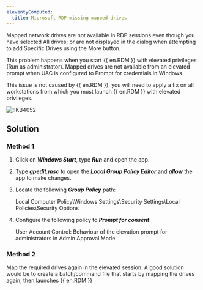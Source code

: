 ```yaml
---
eleventyComputed:
  title: Microsoft RDP missing mapped drives
---
```

Mapped network drives are not available in RDP sessions even though you have selected All drives; or are not displayed in the dialog when attempting to add Specific Drives using the More button.

This problem happens when you start {{ en.RDM }} with elevated privileges (Run as administrator). Mapped drives are not available from an elevated prompt when UAC is configured to Prompt for credentials in Windows.

This issue is not caused by {{ en.RDM }}, you will need to apply a fix on all workstations from which you must launch {{ en.RDM }} with elevated privileges.

![!!KB4052](https://cdnweb.devolutions.net/docs/en/kb/KB4052.png)

## Solution
### Method 1

1. Click on ***Windows Start***, type ***Run*** and open the app.
1. Type ***gpedit.msc*** to open the ***Local Group Policy Editor*** and ***allow*** the app to make changes.
1. Locate the following ***Group Policy*** path:

    Local Computer Policy\Windows Settings\Security Settings\Local Policies\Security Options

1. Configure the following policy to ***Prompt for consent***:

    User Account Control: Behaviour of the elevation prompt for administrators in Admin Approval Mode

### Method 2
Map the required drives again in the elevated session. A good solution would be to create a batch/command file that starts by mapping the drives again, then launches {{ en.RDM }}
